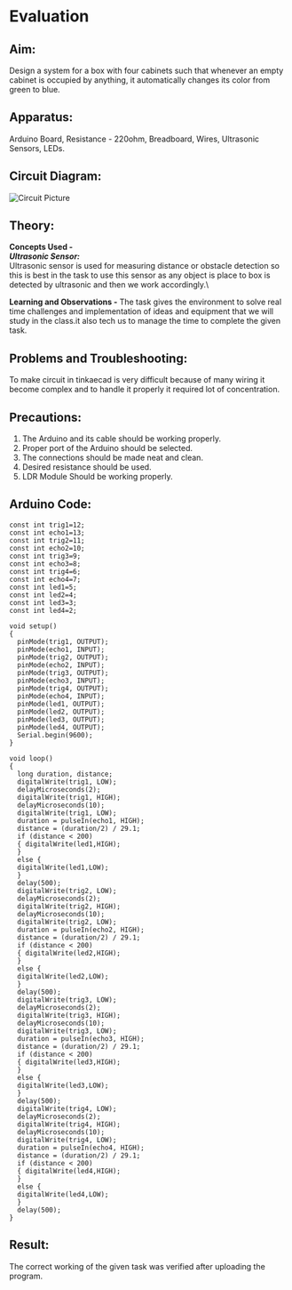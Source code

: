 # Evaluation

## Aim:
Design a system for a box with four cabinets such that whenever an empty cabinet is occupied by anything, it automatically changes its color from green to blue.

## Apparatus:
Arduino Board, Resistance - 220ohm, Breadboard, Wires, Ultrasonic Sensors, LEDs.

## Circuit Diagram:
![Circuit Picture](https://user-images.githubusercontent.com/54620652/68406994-ca656e80-01a8-11ea-8eed-441e06ef4a31.png)

## Theory:
**Concepts Used -**\
***Ultrasonic Sensor:***\
Ultrasonic sensor is used for measuring distance or obstacle detection so this is best in the task to use this sensor as any object is place to box is detected by ultrasonic and then we work accordingly.\

**Learning and Observations -**
The task gives the environment to solve real time challenges and implementation of ideas and equipment that we will study in the class.it also tech us to manage the time to complete the given task. 

## Problems and Troubleshooting:
To make circuit in tinkaecad is very difficult because of many wiring it become complex and to handle it properly it required lot of concentration.

## Precautions:
1. The Arduino and its cable should be working properly.
2. Proper port of the Arduino should be selected.
3. The connections should be made neat and clean.
4. Desired resistance should be used.
5. LDR Module Should be working properly.

## Arduino Code:
```
const int trig1=12;
const int echo1=13;
const int trig2=11;
const int echo2=10;
const int trig3=9;
const int echo3=8;
const int trig4=6;
const int echo4=7;
const int led1=5;
const int led2=4;
const int led3=3;
const int led4=2;

void setup()
{
  pinMode(trig1, OUTPUT);
  pinMode(echo1, INPUT);
  pinMode(trig2, OUTPUT);
  pinMode(echo2, INPUT);
  pinMode(trig3, OUTPUT);
  pinMode(echo3, INPUT);
  pinMode(trig4, OUTPUT);
  pinMode(echo4, INPUT);
  pinMode(led1, OUTPUT);
  pinMode(led2, OUTPUT);
  pinMode(led3, OUTPUT);
  pinMode(led4, OUTPUT);
  Serial.begin(9600);
}

void loop()
{
  long duration, distance;
  digitalWrite(trig1, LOW);
  delayMicroseconds(2);
  digitalWrite(trig1, HIGH);
  delayMicroseconds(10);
  digitalWrite(trig1, LOW);
  duration = pulseIn(echo1, HIGH);
  distance = (duration/2) / 29.1;
  if (distance < 200)
  { digitalWrite(led1,HIGH);
  }
  else {
  digitalWrite(led1,LOW);
  }
  delay(500);
  digitalWrite(trig2, LOW);
  delayMicroseconds(2);
  digitalWrite(trig2, HIGH);
  delayMicroseconds(10);
  digitalWrite(trig2, LOW);
  duration = pulseIn(echo2, HIGH);
  distance = (duration/2) / 29.1;
  if (distance < 200)
  { digitalWrite(led2,HIGH);
  }
  else {
  digitalWrite(led2,LOW);
  }
  delay(500);
  digitalWrite(trig3, LOW);
  delayMicroseconds(2);
  digitalWrite(trig3, HIGH);
  delayMicroseconds(10);
  digitalWrite(trig3, LOW);
  duration = pulseIn(echo3, HIGH);
  distance = (duration/2) / 29.1;
  if (distance < 200)
  { digitalWrite(led3,HIGH);
  }
  else {
  digitalWrite(led3,LOW);
  }
  delay(500);
  digitalWrite(trig4, LOW);
  delayMicroseconds(2);
  digitalWrite(trig4, HIGH);
  delayMicroseconds(10);
  digitalWrite(trig4, LOW);
  duration = pulseIn(echo4, HIGH);
  distance = (duration/2) / 29.1;
  if (distance < 200)
  { digitalWrite(led4,HIGH);
  }
  else {
  digitalWrite(led4,LOW);
  }
  delay(500);
}
```

## Result:
The correct working of the given task was verified after uploading the program.
